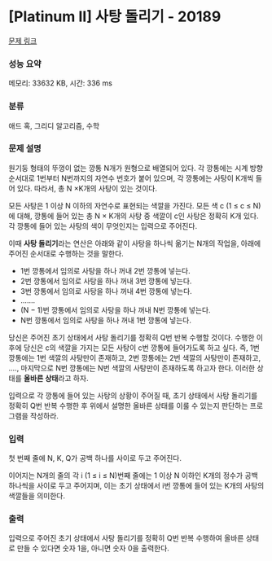 # [Platinum II] 사탕 돌리기 - 20189 

[문제 링크](https://www.acmicpc.net/problem/20189) 

### 성능 요약

메모리: 33632 KB, 시간: 336 ms

### 분류

애드 혹, 그리디 알고리즘, 수학

### 문제 설명

<p>원기둥 형태의 뚜껑이 없는 깡통 N개가 원형으로 배열되어 있다. 각 깡통에는 시계 방향 순서대로 1번부터 N번까지의 자연수 번호가 붙어 있으며, 각 깡통에는 사탕이 K개씩 들어 있다. 따라서, 총 N ×K개의 사탕이 있는 것이다.</p>

<p>모든 사탕은 1 이상 N 이하의 자연수로 표현되는 색깔을 가진다. 모든 색 c (1 ≤ c ≤ N)에 대해, 깡통에 들어 있는 총 N × K개의 사탕 중 색깔이 c인 사탕은 정확히 K개 있다. 각 깡통에 들어 있는 사탕의 색이 무엇인지는 입력으로 주어진다.</p>

<p>이때 <strong>사탕 돌리기</strong>라는 연산은 아래와 같이 사탕을 하나씩 옮기는 N개의 작업을, 아래에 주어진 순서대로 수행하는 것을 말한다.</p>

<ul>
	<li>1번 깡통에서 임의로 사탕을 하나 꺼내 2번 깡통에 넣는다.</li>
	<li>2번 깡통에서 임의로 사탕을 하나 꺼내 3번 깡통에 넣는다.</li>
	<li>3번 깡통에서 임의로 사탕을 하나 꺼내 4번 깡통에 넣는다.</li>
	<li>.......</li>
	<li>(N − 1)번 깡통에서 임의로 사탕을 하나 꺼내 N번 깡통에 넣는다.</li>
	<li>N번 깡통에서 임의로 사탕을 하나 꺼내 1번 깡통에 넣는다.</li>
</ul>

<p>당신은 주어진 초기 상태에서 사탕 돌리기를 정확히 Q번 반복 수행할 것이다. 수행한 이후에 당신은 c의 색깔을 가지는 모든 사탕이 c번 깡통에 들어가도록 하고 싶다. 즉, 1번 깡통에는 1번 색깔의 사탕만이 존재하고, 2번 깡통에는 2번 색깔의 사탕만이 존재하고, ...., 마지막으로 N번 깡통에는 N번 색깔의 사탕만이 존재하도록 하고자 한다. 이러한 상태를 <strong>올바른 상태</strong>라고 하자.</p>

<p>입력으로 각 깡통에 들어 있는 사탕의 상황이 주어질 때, 초기 상태에서 사탕 돌리기를 정확히 Q번 반복 수행한 후 위에서 설명한 올바른 상태를 이룰 수 있는지 판단하는 프로그램을 작성하라.</p>

### 입력 

 <p>첫 번째 줄에 N, K, Q가 공백 하나를 사이로 두고 주어진다.</p>

<p>이어지는 N개의 줄의 각 i (1 ≤ i ≤ N)번째 줄에는 1 이상 N 이하인 K개의 정수가 공백 하나씩을 사이로 두고 주어지며, 이는 초기 상태에서 i번 깡통에 들어 있는 K개의 사탕의 색깔들을 의미한다.</p>

### 출력 

 <p>입력으로 주어진 초기 상태에서 사탕 돌리기를 정확히 Q번 반복 수행하여 올바른 상태로 만들 수 있다면 숫자 1을, 아니면 숫자 0을 출력한다.</p>

